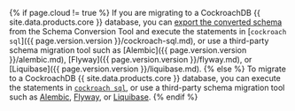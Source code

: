 {% if page.cloud != true %}
If you are migrating to a CockroachDB {{ site.data.products.core }} database, you can [export the converted schema](migrations-page.md#export-the-schema) from the Schema Conversion Tool and execute the statements in [`cockroach sql`]({{ page.version.version }}/cockroach-sql.md), or use a third-party schema migration tool such as [Alembic]({{ page.version.version }}/alembic.md), [Flyway]({{ page.version.version }}/flyway.md), or [Liquibase]({{ page.version.version }}/liquibase.md).
{% else %}
To migrate to a CockroachDB {{ site.data.products.core }} database, you can execute the statements in [`cockroach sql`]({{version_prefix}}cockroach-sql.md), or use a third-party schema migration tool such as [Alembic]({{version_prefix}}alembic.md), [Flyway]({{site.current_cloud_version}}/flyway.md), or [Liquibase]({{site.current_cloud_version}}/liquibase.md).
{% endif %}
